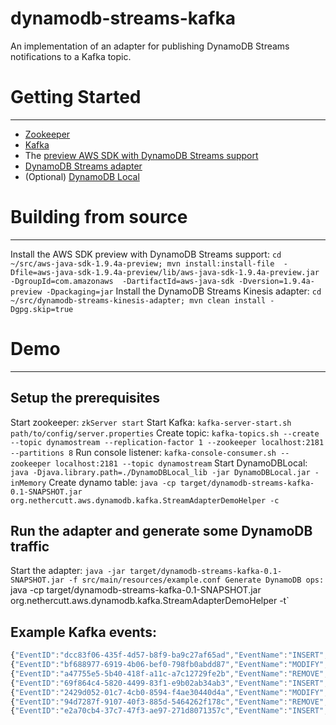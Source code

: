 dynamodb-streams-kafka
=======

An implementation of an adapter for publishing DynamoDB Streams notifications to a Kafka topic.

# Getting Started
---------------

* [Zookeeper](https://zookeeper.apache.org/)
* [Kafka](https://kafka.apache.org/)
* The [preview AWS SDK with DynamoDB Streams support](http://dynamodb-preview.s3-website-us-west-2.amazonaws.com/aws-java-sdk-latest-preview.zip)
* [DynamoDB Streams adapter](https://github.com/awslabs/dynamodb-streams-kinesis-adapter)
* (Optional) [DynamoDB Local](https://docs.aws.amazon.com/amazondynamodb/latest/developerguide/Tools.DynamoDBLocal.html)

# Building from source
---------------
Install the AWS SDK preview with DynamoDB Streams support:
`cd ~/src/aws-java-sdk-1.9.4a-preview; mvn install:install-file  -Dfile=aws-java-sdk-1.9.4a-preview/lib/aws-java-sdk-1.9.4a-preview.jar  -DgroupId=com.amazonaws  -DartifactId=aws-java-sdk -Dversion=1.9.4a-preview -Dpackaging=jar`
Install the DynamoDB Streams Kinesis adapter:
`cd ~/src/dynamodb-streams-kinesis-adapter; mvn clean install -Dgpg.skip=true`

# Demo
---------------
## Setup the prerequisites

Start zookeeper:        `zkServer start`
Start Kafka:            `kafka-server-start.sh path/to/config/server.properties`
Create topic:           `kafka-topics.sh --create --topic dynamostream --replication-factor 1 --zookeeper localhost:2181 --partitions 8`
Run console listener:   `kafka-console-consumer.sh --zookeeper localhost:2181 --topic dynamostream`
Start DynamoDBLocal:    `java -Djava.library.path=./DynamoDBLocal_lib -jar DynamoDBLocal.jar -inMemory`
Create dynamo table:    `java -cp target/dynamodb-streams-kafka-0.1-SNAPSHOT.jar org.nethercutt.aws.dynamodb.kafka.StreamAdapterDemoHelper -c`

## Run the adapter and generate some DynamoDB traffic
Start the adapter:      `java -jar target/dynamodb-streams-kafka-0.1-SNAPSHOT.jar -f src/main/resources/example.conf
Generate DynamoDB ops:  `java -cp target/dynamodb-streams-kafka-0.1-SNAPSHOT.jar org.nethercutt.aws.dynamodb.kafka.StreamAdapterDemoHelper -t`

## Example Kafka events:
```javascript
{"EventID":"dcc83f06-435f-4d57-b8f9-ba9c27af65ad","EventName":"INSERT","EventVersion":"1.0","EventSource":"aws:dynamodb","AwsRegion":"ddblocal","Dynamodb":{"Keys":{"Id":{"N":"101"}},"NewImage":{"attribute-1":{"S":"test1"},"Id":{"N":"101"}},"SequenceNumber":"000000000000000000005","SizeBytes":26,"StreamViewType":"NEW_IMAGE"}}
{"EventID":"bf688977-6919-4b06-bef0-798fb0abdd87","EventName":"MODIFY","EventVersion":"1.0","EventSource":"aws:dynamodb","AwsRegion":"ddblocal","Dynamodb":{"Keys":{"Id":{"N":"101"}},"NewImage":{"attribute-2":{"S":"test2"},"attribute-1":{"S":"test1"},"Id":{"N":"101"}},"SequenceNumber":"000000000000000000006","SizeBytes":42,"StreamViewType":"NEW_IMAGE"}}
{"EventID":"a47755e5-5b40-418f-a11c-a7c12729fe2b","EventName":"REMOVE","EventVersion":"1.0","EventSource":"aws:dynamodb","AwsRegion":"ddblocal","Dynamodb":{"Keys":{"Id":{"N":"101"}},"SequenceNumber":"000000000000000000007","SizeBytes":5,"StreamViewType":"NEW_IMAGE"}}
{"EventID":"69f864c4-5820-4499-83f1-e9b02ab34ab3","EventName":"INSERT","EventVersion":"1.0","EventSource":"aws:dynamodb","AwsRegion":"ddblocal","Dynamodb":{"Keys":{"Id":{"N":"102"}},"NewImage":{"attribute-1":{"S":"demo3"},"Id":{"N":"102"}},"SequenceNumber":"000000000000000000008","SizeBytes":26,"StreamViewType":"NEW_IMAGE"}}
{"EventID":"2429d052-01c7-4cb0-8594-f4ae30440d4a","EventName":"MODIFY","EventVersion":"1.0","EventSource":"aws:dynamodb","AwsRegion":"ddblocal","Dynamodb":{"Keys":{"Id":{"N":"102"}},"NewImage":{"attribute-2":{"S":"demo4"},"attribute-1":{"S":"demo3"},"Id":{"N":"102"}},"SequenceNumber":"000000000000000000009","SizeBytes":42,"StreamViewType":"NEW_IMAGE"}}
{"EventID":"94d7287f-9107-40f3-885d-5464262f178c","EventName":"REMOVE","EventVersion":"1.0","EventSource":"aws:dynamodb","AwsRegion":"ddblocal","Dynamodb":{"Keys":{"Id":{"N":"102"}},"SequenceNumber":"000000000000000000010","SizeBytes":5,"StreamViewType":"NEW_IMAGE"}}
{"EventID":"e2a70cb4-37c7-47f3-ae97-271d8071357c","EventName":"INSERT","EventVersion":"1.0","EventSource":"aws:dynamodb","AwsRegion":"ddblocal","Dynamodb":{"Keys":{"Id":{"N":"103"}},"NewImage":{"attribute-1":{"S":"demo5"},"Id":{"N":"103"}},"SequenceNumber":"000000000000000000011","SizeBytes":26,"StreamViewType":"NEW_IMAGE"}}
```